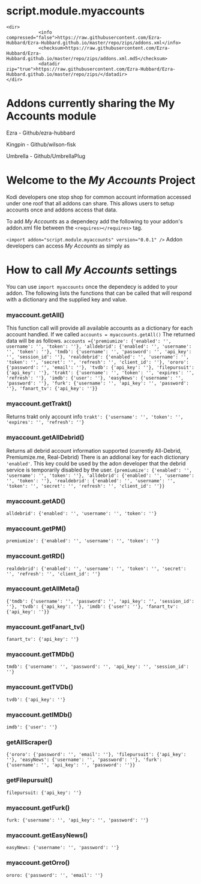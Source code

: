 # script.module.myaccounts

```
<dir>
			<info compressed="false">https://raw.githubusercontent.com/Ezra-Hubbard/Ezra-Hubbard.github.io/master/repo/zips/addons.xml</info>
            <checksum>https://raw.githubusercontent.com/Ezra-Hubbard/Ezra-Hubbard.github.io/master/repo/zips/addons.xml.md5</checksum>
            <datadir zip="true">https://raw.githubusercontent.com/Ezra-Hubbard/Ezra-Hubbard.github.io/master/repo/zips/</datadir>
</dir>
```

# Addons currently sharing the My Accounts module

Ezra - Github/ezra-hubbard

Kingpin - Github/wilson-fisk

Umbrella - Github/UmbrellaPlug

# Welcome to the *My Accounts* Project
Kodi developers one stop shop for common account information accessed under one roof that all addons can share.  This allows users to setup accounts once and addons access that data.

To add *My Accounts* as a dependecy
add the following to your addon's addon.xml file between the `<requires></requires>` tag.

`<import addon="script.module.myaccounts" version="0.0.1" />`
Addon developers can access *My Accounts* as simply as

# How to call *My Accounts* settings 

You can use `import myaccounts` once the dependecy is added to your addon.  The following lists the functions that can be called that will respond with a dictionary and the supplied key and value.

### myaccount.getAll()
This function call will provide all available accounts as a dictionary for each account handled.  If we called `accounts = myaccounts.getAll()` The returned data will be as follows.
`accounts ={'premiumize': {'enabled': '', username': '', 'token': ''}, 'alldebrid': {'enabled': '', 'username': '', 'token': ''}, 'tmdb': {'username': '', 'password': '', 'api_key': '', 'session_id': ''},
	'realdebrid': {'enabled': '', 'username': '', 'token': '', 'secret': '', 'refresh': '', 'client_id': ''}, 'ororo': {'password': '', 'email': ''}, 'tvdb': {'api_key': ''}, 'filepursuit': {'api_key': ''},
	'trakt': {'username': '', 'token': '', 'expires': '', 'refresh': ''}, 'imdb': {'user': ''}, 'easyNews': {'username': '', 'password': ''}, 'furk': {'username': '', 'api_key': '', 'password': ''},
	'fanart_tv': {'api_key': ''}}`

### myaccount.getTrakt()
Returns trakt only account info
```trakt': {'username': '', 'token': '', 'expires': '', 'refresh': ''}```

### myaccount.getAllDebrid()
Returns all debrid account information supported (currently All-Debrid, Premiumize.me, Real-Debrid)
There is an addional key for each dictionary `'enabled'`.  This key could be used by the adon developer that the debrid service is temporarily disabled by the user.
`{premiumize': {'enabled': '', 'username': '', 'token': ''}, 'alldebrid': {'enabled': '', 'username': '', 'token': ''}, 'realdebrid': {'enabled': '', 'username': '', 'token': '', 'secret': '', 'refresh': '', 'client_id': ''}}`

### myaccount.getAD()
`alldebrid': {'enabled': '', 'username': '', 'token': ''}`
 
### myaccount.getPM()
`premiumize': {'enabled': '', 'username': '', 'token': ''}`
  
### myaccount.getRD()
`realdebrid': {'enabled': '', 'username': '', 'token': '', 'secret': '', 'refresh': '', 'client_id': ''}`

### myaccount.getAllMeta()
`{'tmdb': {'username': '', 'password': '', 'api_key': '', 'session_id': ''}, 'tvdb': {'api_key': ''}, 'imdb': {'user': ''}, 'fanart_tv': {'api_key': ''}}`

### myaccount.getFanart_tv()
`fanart_tv': {'api_key': ''}`

### myaccount.getTMDb()
`tmdb': {'username': '', 'password': '', 'api_key': '', 'session_id': ''}`

### myaccount.getTVDb()
`tvdb': {'api_key': ''}`

### myaccount.getIMDb()
`imdb': {'user': ''}`

### getAllScraper()
`{'ororo': {'password': '', 'email': ''}, 'filepursuit': {'api_key': ''}, 'easyNews': {'username': '', 'password': ''}, 'furk': {'username': '', 'api_key': '', 'password': ''}}`

### getFilepursuit()
`filepursuit: {'api_key': ''}`

### myaccount.getFurk()
`furk: {'username': '', 'api_key': '', 'password': ''}`

### myaccount.getEasyNews()
`easyNews: {'username': '', 'password': ''}`

### myaccount.getOrro()
`ororo: {'password': '', 'email': ''}`

